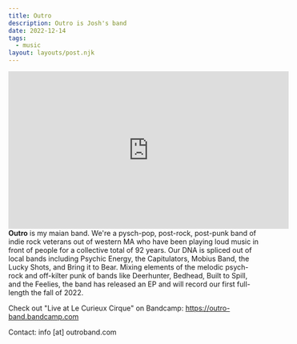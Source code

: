 ```yaml
---
title: Outro
description: Outro is Josh's band
date: 2022-12-14
tags:
  - music
layout: layouts/post.njk
---
```


<iframe width="560" height="315" src="https://www.youtube.com/embed/videoseries?list=PLbpyHGhsx5lG0akdU91sEk_Jd_O47gDUA" title="YouTube video player" frameborder="0" allow="accelerometer; autoplay; clipboard-write; encrypted-media; gyroscope; picture-in-picture" allowfullscreen></iframe>
<br>
<strong>Outro</strong> is my maian band. We're a pysch-pop, post-rock, post-punk band of indie rock veterans out of western MA who have been playing loud music in front of people for a collective total of 92 years. Our DNA is spliced out of local bands including Psychic Energy, the Capitulators, Mobius Band, the Lucky Shots, and Bring it to Bear. Mixing elements of the melodic psych-rock and off-kilter punk of bands like Deerhunter, Bedhead, Built to Spill, and the Feelies, the band has released an EP and will record our first full-length the fall of 2022.

Check out "Live at Le Curieux Cirque" on Bandcamp: <a href="https://outro-band.bandcamp.com">https://outro-band.bandcamp.com</a>

Contact: info [at] outroband.com

